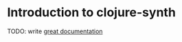 # Introduction to clojure-synth

TODO: write [great documentation](http://jacobian.org/writing/what-to-write/)
